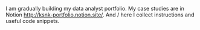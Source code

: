 I am gradually building my data analyst portfolio.
My case studies are in Notion http://ksnk-portfolio.notion.site/.
And / here I collect instructions and useful code snippets.  